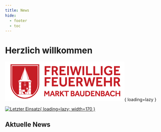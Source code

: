 ```yaml
---
title: News
hide: 
  - footer
  - toc
---
```


# Herzlich willkommen
![Logo](assets/logo_ffw_neu.png){ loading=lazy }

[![Letzter Einsatz](https://baudenbach.einsatzprotokoll.com/attachment/integration/pager-swissphone-915.png){ loading=lazy; width=170 }](Einsätze/Einsätze.md)

## Aktuelle News